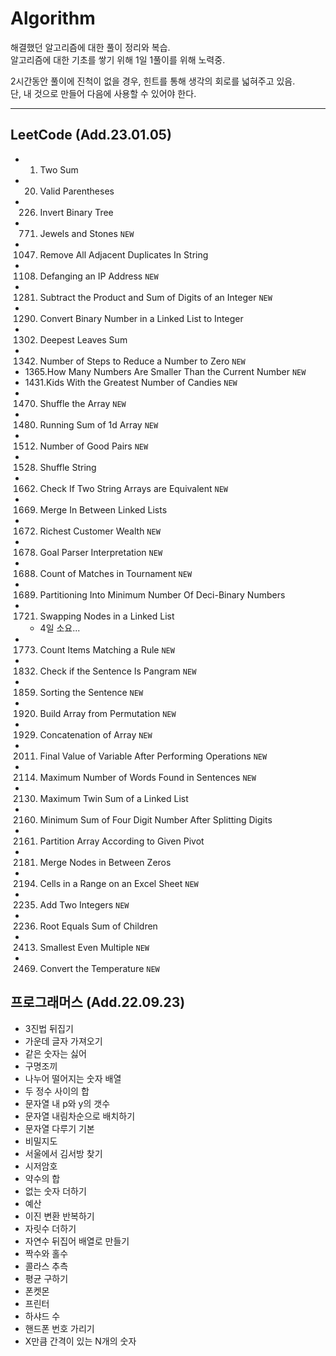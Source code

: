 # Algorithm

해결했던 알고리즘에 대한 풀이 정리와 복습.  
알고리즘에 대한 기초를 쌓기 위해 1일 1풀이를 위해 노력중.

2시간동안 풀이에 진척이 없을 경우, 힌트를 통해 생각의 회로를 넓혀주고 있음.  
단, 내 것으로 만들어 다음에 사용할 수 있어야 한다.

---

## LeetCode (Add.23.01.05)

- 1.  Two Sum
- 20. Valid Parentheses
- 226.  Invert Binary Tree
- 771.  Jewels and Stones `NEW`
- 1047. Remove All Adjacent Duplicates In String
- 1108. Defanging an IP Address `NEW`
- 1281. Subtract the Product and Sum of Digits of an Integer `NEW`
- 1290. Convert Binary Number in a Linked List to Integer
- 1302. Deepest Leaves Sum
- 1342. Number of Steps to Reduce a Number to Zero `NEW`
- 1365.How Many Numbers Are Smaller Than the Current Number `NEW`
- 1431.Kids With the Greatest Number of Candies `NEW`
- 1470. Shuffle the Array `NEW`
- 1480. Running Sum of 1d Array `NEW`
- 1512. Number of Good Pairs `NEW`
- 1528. Shuffle String
- 1662. Check If Two String Arrays are Equivalent `NEW`
- 1669. Merge In Between Linked Lists
- 1672. Richest Customer Wealth `NEW`
- 1678. Goal Parser Interpretation `NEW`
- 1688. Count of Matches in Tournament `NEW`
- 1689. Partitioning Into Minimum Number Of Deci-Binary Numbers
- 1721. Swapping Nodes in a Linked List
  - 4일 소요...
- 1773. Count Items Matching a Rule `NEW`
- 1832. Check if the Sentence Is Pangram `NEW`
- 1859. Sorting the Sentence `NEW`
- 1920. Build Array from Permutation `NEW`
- 1929. Concatenation of Array `NEW`
- 2011. Final Value of Variable After Performing Operations `NEW`
- 2114. Maximum Number of Words Found in Sentences `NEW`
- 2130. Maximum Twin Sum of a Linked List
- 2160. Minimum Sum of Four Digit Number After Splitting Digits
- 2161. Partition Array According to Given Pivot
- 2181. Merge Nodes in Between Zeros
- 2194. Cells in a Range on an Excel Sheet `NEW`
- 2235. Add Two Integers `NEW`
- 2236. Root Equals Sum of Children
- 2413. Smallest Even Multiple `NEW`
- 2469. Convert the Temperature `NEW`

## 프로그래머스 (Add.22.09.23)

- 3진법 뒤집기
- 가운데 글자 가져오기
- 같은 숫자는 싫어
- 구명조끼
- 나누어 떨어지는 숫자 배열
- 두 정수 사이의 합
- 문자열 내 p와 y의 갯수
- 문자열 내림차순으로 배치하기
- 문자열 다루기 기본
- 비밀지도
- 서울에서 김서방 찾기
- 시저암호
- 약수의 합
- 없는 숫자 더하기
- 예산
- 이진 변환 반복하기
- 자릿수 더하기
- 자연수 뒤집어 배열로 만들기
- 짝수와 홀수
- 콜라스 추측
- 평균 구하기
- 폰켓몬
- 프린터
- 하샤드 수
- 핸드폰 번호 가리기
- X만큼 간격이 있는 N개의 숫자
